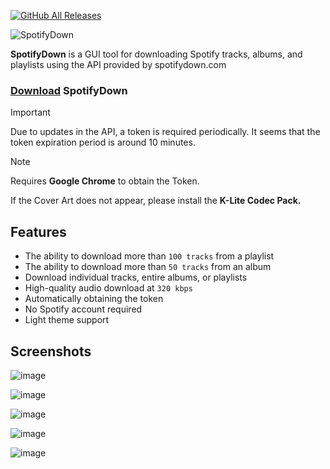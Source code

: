 [![GitHub All Releases](https://img.shields.io/github/downloads/afkarxyz/SpotifyDown-GUI/total?style=for-the-badge)](https://github.com/afkarxyz/SpotifyDown-GUI/releases)

![SpotifyDown](https://github.com/user-attachments/assets/277195c6-de38-4f31-a41e-61fbc9df01d0)

**SpotifyDown** is a GUI tool for downloading Spotify tracks, albums, and playlists using the API provided by spotifydown.com

### [Download](https://github.com/afkarxyz/SpotifyDown-GUI/releases/download/v2.1/SpotifyDown.exe) SpotifyDown

> [!IMPORTANT]  
> Due to updates in the API, a token is required periodically. It seems that the token expiration period is around 10 minutes.

> [!Note]
> Requires **Google Chrome** to obtain the Token.
> 
> If the Cover Art does not appear, please install the **K-Lite Codec Pack.**

## Features

- The ability to download more than `100 tracks` from a playlist  
- The ability to download more than `50 tracks` from an album
- Download individual tracks, entire albums, or playlists
- High-quality audio download at `320 kbps`
- Automatically obtaining the token
- No Spotify account required
- Light theme support

## Screenshots

![image](https://github.com/user-attachments/assets/3be62536-13b2-4cae-aa69-a547c54cbf55)

![image](https://github.com/user-attachments/assets/f6af9159-5805-47f6-81d6-02f0133e4d9c)

![image](https://github.com/user-attachments/assets/6a6f5183-536c-43ec-bc03-e93d29568d5c)

![image](https://github.com/user-attachments/assets/0d1c3b97-38f1-4b39-ad00-6a599cb26fc8)

![image](https://github.com/user-attachments/assets/d670ac67-f251-4c00-9e81-e2173ee8a980)
